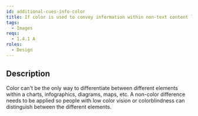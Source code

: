 ```yaml
---
id: additional-cues-info-color
title: If color is used to convey information within non-text content like charts, infographics, diagrams, etc, additional cues like patterns or directly applied labels must be available
tags:
  - Images
reqs:
  - 1.4.1 A
roles:
  - Design
---
```


## Description

Color can't be the only way to differentiate between different elements within a charts, infographics, diagrams, maps, etc. A non-color difference needs to be applied so people with low color vision or colorblindness can distinguish between the different elements.
